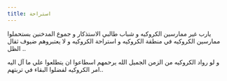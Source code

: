 ```yaml
---
title: استراحة 
---
```


يارب غير ممارسين الكروكيه و شباب طالبي الاستذكار و جموع المدخنين بستحملوا ممارسين الكروكيه في منطقة الكروكيه و استراحة الكروكيه و لا يعتبروهم ضيوف ثقال الظل  ..

و لو رواد الكروكيه من الزمن الجميل الله يرحمهم اسطاعوا ان يتطلعوا علي ما آل اليه امر الكروكيه لفضلوا البقاء في تربتهم..